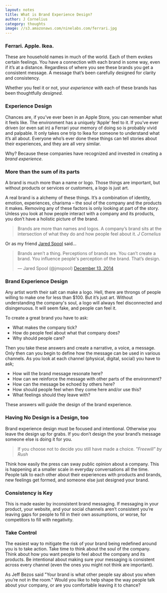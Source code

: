 ```yaml
---
layout: notes
title: What is Brand Experience Design?
author: J Cornelius
category: thoughts
image: //s3.amazonaws.com/ninelabs.com/ferrari.jpg
---
```

### Ferrari. Apple. Ikea.
These are household names in much of the world. Each of them evokes certain feelings. You have a connection with each brand in some way, even if it&rsquo;s at a distance. Regardless of where you see these brands you get a consistent message. A message that&rsquo;s been carefully designed for clarity and consistency.

Whether you feel it or not, your *experience* with each of these brands has been thoughtfully *designed*.

### Experience Design
Chances are, if you&rsquo;ve ever been in an Apple Store, you can remember what it feels like. The environment has a uniquely ‘Apple&rsquo; feel to it. If you&rsquo;ve ever driven (or even sat in) a Ferrari your memory of doing so is probably vivid and palpable. It only takes one trip to Ikea for someone to understand what it&rsquo;s all about. Everyone who&rsquo;s ever done these things can tell stories about their experiences, and they are all very similar.

Why? Because these companies have recognized and invested in creating a *brand experience*.

### More than the sum of its parts
A brand is much more than a name or logo. Those things are important, but without products or services or customers, a logo is just art.

A real brand is a alchemy of these things. It&rsquo;s a combination of identity, emotion, experiences, charisma – the soul of the company and the products it makes. Removing any of these factors is only looking at part of the story. Unless you look at how people interact with a company and its products, you don&rsquo;t have a holistic picture of the brand.

> Brands are more than names and logos. A company&rsquo;s brand sits at the intersection of what they do and how people feel about it. *J Cornelius*

Or as my friend [Jared Spool](https://twitter.com/jmspool) said&hellip;

<blockquote class="twitter-tweet" lang="en"><p>Brands aren&rsquo;t a thing.&#10;Perceptions of brands are.&#10;&#10;You can&rsquo;t create a brand.&#10;You influence people&#39;s perception of the brand.&#10;&#10;That&rsquo;s design.</p>&mdash; Jared Spool (@jmspool) <a href="https://twitter.com/jmspool/status/543880902334373888">December 13, 2014</a></blockquote>
<script async src="//platform.twitter.com/widgets.js" charset="utf-8"></script>

### Brand Experience Design
Any artist worth their salt can make a logo. Hell, there are throngs of people willing to make one for less than $100. But it&rsquo;s just art. Without understanding the company's soul, a logo will always feel disconnected and disingenuous. It will seem fake, and people can feel it.

To create a great brand you have to ask:

- What makes the company tick?
- How do people feel about what that company does?
- Why should people care?

Then you take these answers and create a narrative, a voice, a message. Only then can you begin to define how the message can be used in various channels. As you look at each channel (physical, digital, social) you have to ask;

- How will the brand message resonate here?
- How can we reinforce the message with other parts of the environment?
- How can the message be echoed by others here?
- How should people feel when they come here and/or use this?
- What feelings should they leave with?

These answers will guide the design of the brand experience.

### Having No Design is a Design, too

Brand experience design must be focused and intentional. Otherwise you leave the design up for grabs. If you don&rsquo;t design the your brand&rsquo;s message someone else is doing it for you.

> If you choose not to decide you still have made a choice. *"Freewill" by Rush*

Think how easily the press can sway public opinion about a company. This is happening at a smaller scale in everyday conversations all the time. People talk to each other about their experiences with products and brands, new feelings get formed, and someone else just designed your brand.

### Consistency is Key
This is made easier by inconsistent brand messaging. If messaging in your product, your website, and your social channels aren&rsquo;t consistent you&rsquo;re leaving gaps for people to fill in their own assumptions, or worse, for competitors to fill with negativity.
### Take Control
The easiest way to mitigate the risk of your brand being redefined around you is to take action. Take time to think about the soul of the company. Think about how you want people to feel about the company and its products. Be intentional about making sure your messaging is consistent across every channel (even the ones you might not think are important).

As Jeff Bezos said "Your brand is what other people say about you when you&rsquo;re not in the room." Would you like to help shape the way people talk about your company, or are you comfortable leaving it to chance?
